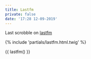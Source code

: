 ```yaml
---
title: Lastfm
private: false
date: '17:28 12-09-2019'
---
```


Last scrobble on [lastfm](https://www.last.fm/user/Erreur32)

{% include 'partials/lastfm.html.twig' %}

{{ lastfm() }}